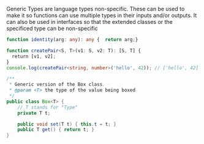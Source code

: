 Generic Types are language types non-specific. These can be used to make it so functions can use multiple types in their inputs and/or outputs. It can also be used in interfaces so that the extended classes or the specificed type can be non-specific

```ts
function identity(arg: any): any {  return arg;}
```

```ts
function createPair<S, T>(v1: S, v2: T): [S, T] {  
  return [v1, v2];  
}  
console.log(createPair<string, number>('hello', 42)); // ['hello', 42]
```

```java
/**
 * Generic version of the Box class.
 * @param <T> the type of the value being boxed
 */
public class Box<T> {
    // T stands for "Type"
    private T t;

    public void set(T t) { this.t = t; }
    public T get() { return t; }
}
```
